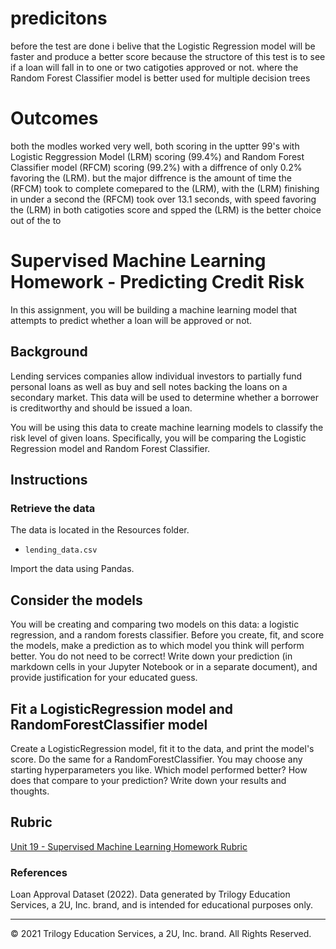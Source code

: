 # predicitons 

before the test are done i belive that the Logistic Regression model will be faster and produce a better score because the structore of this test is to see if a loan will fall in to one or two catigoties approved or not.
where the Random Forest Classifier model is better used for multiple decision trees

# Outcomes 

both the modles worked very well, both scoring in the uptter 99's with Logistic Reggression Model (LRM) scoring (99.4%) and Random Forest Classifier model (RFCM) scoring (99.2%) with a diffrence of only 0.2% favoring the (LRM). but the major diffrence is the amount of time the (RFCM) took to complete comepared to the (LRM), with the  (LRM) finishing in under a second the (RFCM) took over 13.1 seconds, with speed favoring the (LRM) in both catigoties score and spped the (LRM) is the better choice out of the to


# Supervised Machine Learning Homework - Predicting Credit Risk

In this assignment, you will be building a machine learning model that attempts to predict whether a loan will be approved or not. 

## Background

Lending services companies allow individual investors to partially fund personal loans as well as buy and sell notes backing the loans on a secondary market. This data will be used to determine whether a borrower is creditworthy and should be issued a loan. 

You will be using this data to create machine learning models to classify the risk level of given loans. Specifically, you will be comparing the Logistic Regression model and Random Forest Classifier.

## Instructions

### Retrieve the data

The data is located in the Resources folder.

* `lending_data.csv`

Import the data using Pandas.

## Consider the models

You will be creating and comparing two models on this data: a logistic regression, and a random forests classifier. Before you create, fit, and score the models, make a prediction as to which model you think will perform better. You do not need to be correct! Write down your prediction (in markdown cells in your Jupyter Notebook or in a separate document), and provide justification for your educated guess.

## Fit a LogisticRegression model and RandomForestClassifier model

Create a LogisticRegression model, fit it to the data, and print the model's score. Do the same for a RandomForestClassifier. You may choose any starting hyperparameters you like. Which model performed better? How does that compare to your prediction? Write down your results and thoughts.

## Rubric

[Unit 19 - Supervised Machine Learning Homework Rubric](https://docs.google.com/document/d/1eZcQul7s2gy6h9flygyPdajSPUtqOQUuGL1XXcuX6p4/edit?usp=sharing)

### References

Loan Approval Dataset (2022). Data generated by Trilogy Education Services, a 2U, Inc. brand, and is intended for educational purposes only.

- - -

© 2021 Trilogy Education Services, a 2U, Inc. brand. All Rights Reserved.



